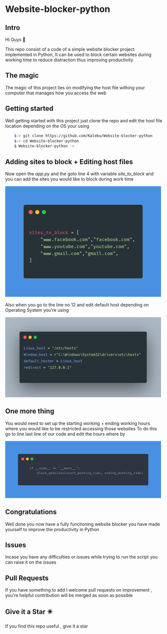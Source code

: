 # Website-blocker-python


Intro 
------------

Hi Guys 👋 

This repo consist of a code of a simple website blocker project implemented in Python, It can be used to block certain websites during working time to reduce distraction thus improving productivity


The magic 
--------------

The magic of this project lies on modifying the host file withing your 
computer that manages how you access the web 

Getting started 
---------------------

Well getting started with this project just clone the repo 
and edit the host file location depending on the OS your using 

```bash
    $-> git clone https://github.com/Kalebu/Website-blocker-python
    $-> cd Website-blocker-python
    $ Website-blocker-python ->
```

Adding sites to block + Editing host files 
------------------------------------------------

Now open the *app.py* and the goto line 4 with variable *site_to_block*
and you can add the sites you would like to block during work time

<img src="site_to_block.png" alt="drawing" width="500"/>

Also when you go to the line no 12 and edit default host depending on 
Operating System you're using 

<img src="host_file_location.png" alt="drawing" width="500"/>

One more thing 
-------------------

You would need to set up the starting working + ending working hours where you would like to be restricted accessing those websites
To do this go to line last line of our code and edit the hours where by

<img src="time_to_block.png" alt="drawing" width="500"/>

Congratulations 
--------------------

Well done you now have a fully functioning website blocker you have made yourself to improve the productivity in Python 

Issues 
-----------

Incase you have any difficulties or issues while trying to run the script
you can raise it on the issues 

Pull Requests
----------------

If you have something to add I welcome pull requests on improvement , you're helpful contribution will be merged as soon as possible 


Give it a Star ✴️
--------------------
If you find this repo useful , give it a star


